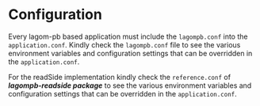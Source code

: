 # Configuration

Every lagom-pb based application must include the `lagompb.conf` into the `application.conf`. 
Kindly check the `lagompb.conf` file to see the various environment variables and configuration settings that can be 
overridden in the `application.conf`.

For the readSide implementation kindly check the `reference.conf` of **_lagompb-readside package_** to see the various environment
variables and configuration settings that can be overridden in the `application.conf`.

